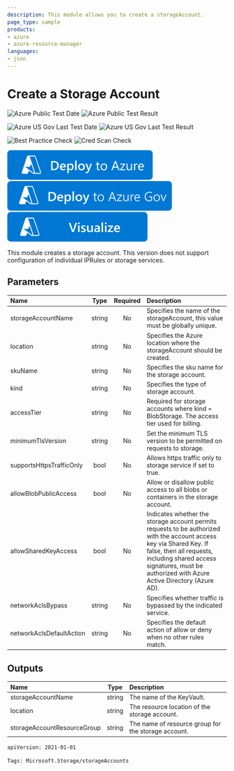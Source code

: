 ```yaml
---
description: This module allows you to create a storageAccount.
page_type: sample
products:
- azure
- azure-resource-manager
languages:
- json
---
```

# Create a Storage Account

![Azure Public Test Date](https://azurequickstartsservice.blob.core.windows.net/badges/modules/Microsoft.Storage/storageAccounts/0.9/PublicLastTestDate.svg)
![Azure Public Test Result](https://azurequickstartsservice.blob.core.windows.net/badges/modules/Microsoft.Storage/storageAccounts/0.9/PublicDeployment.svg)

![Azure US Gov Last Test Date](https://azurequickstartsservice.blob.core.windows.net/badges/modules/Microsoft.Storage/storageAccounts/0.9/FairfaxLastTestDate.svg)
![Azure US Gov Last Test Result](https://azurequickstartsservice.blob.core.windows.net/badges/modules/Microsoft.Storage/storageAccounts/0.9/FairfaxDeployment.svg)

![Best Practice Check](https://azurequickstartsservice.blob.core.windows.net/badges/modules/Microsoft.Storage/storageAccounts/0.9/BestPracticeResult.svg)
![Cred Scan Check](https://azurequickstartsservice.blob.core.windows.net/badges/modules/Microsoft.Storage/storageAccounts/0.9/CredScanResult.svg)

[![Deploy To Azure](https://raw.githubusercontent.com/Azure/azure-quickstart-templates/master/1-CONTRIBUTION-GUIDE/images/deploytoazure.svg?sanitize=true)](https://portal.azure.com/#create/Microsoft.Template/uri/https%3A%2F%2Fraw.githubusercontent.com%2FAzure%2Fazure-quickstart-templates%2Fmaster%2Fmodules%2FMicrosoft.Storage%2FstorageAccounts%2F0.9%2Fazuredeploy.json)
[![Deploy To Azure US Gov](https://raw.githubusercontent.com/Azure/azure-quickstart-templates/master/1-CONTRIBUTION-GUIDE/images/deploytoazuregov.svg?sanitize=true)](https://portal.azure.us/#create/Microsoft.Template/uri/https%3A%2F%2Fraw.githubusercontent.com%2FAzure%2Fazure-quickstart-templates%2Fmaster%2Fmodules%2FMicrosoft.Storage%2FstorageAccounts%2F0.9%2Fazuredeploy.json)
[![Visualize](https://raw.githubusercontent.com/Azure/azure-quickstart-templates/master/1-CONTRIBUTION-GUIDE/images/visualizebutton.svg?sanitize=true)](http://armviz.io/#/?load=https%3A%2F%2Fraw.githubusercontent.com%2FAzure%2Fazure-quickstart-templates%2Fmaster%2Fmodules%2FMicrosoft.Storage%2FstorageAccounts%2F0.9%2Fazuredeploy.json)

This module creates a storage account. This version does not support configuration of individual IPRules or storage services.

## Parameters

| Name | Type | Required | Description |
| :------------- | :----------: | :----------: | :------------- |
| storageAccountName | string | No | Specifies the name of the storageAccount, this value must be globally unique. |
| location | string | No | Specifies the Azure location where the storageAccount should be created. |
| skuName | string | No | Specifies the sku name for the storage account. |
| kind | string | No | Specifies the type of storage account.|
| accessTier | string | No | Required for storage accounts where kind = BlobStorage. The access tier used for billing. |
| minimumTlsVersion | string | No | Set the minimum TLS version to be permitted on requests to storage. |
| supportsHttpsTrafficOnly |  bool | No | Allows https traffic only to storage service if set to true. |
| allowBlobPublicAccess |  bool | No | Allow or disallow public access to all blobs or containers in the storage account. |
| allowSharedKeyAccess |  bool | No | Indicates whether the storage account permits requests to be authorized with the account access key via Shared Key. If false, then all requests, including shared access signatures, must be authorized with Azure Active Directory (Azure AD). |
| networkAclsBypass |  string | No | Specifies whether traffic is bypassed by the indicated service. |
| networkAclsDefaultAction |  string | No | Specifies the default action of allow or deny when no other rules match. |

## Outputs

| Name | Type | Description |
| :------------- | :----------: | :------------- |
| storageAccountName | string | The name of the KeyVault. |
| location | string | The resource location of the storage account. |
| storageAccountResourceGroup | string | The name of resource group for the storage account. |

```apiVersion: 2021-01-01```

`Tags: Microsoft.Storage/storageAccounts`
